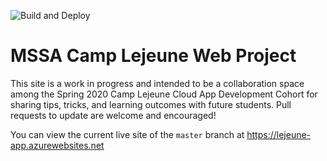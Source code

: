 ![Build and Deploy](https://github.com/MSSA-CAD-Camp-Lejeune-Spring2020/CloudAppDevelopment/workflows/Build%20and%20Deploy/badge.svg?branch=master)

# MSSA Camp Lejeune Web Project

This site is a work in progress and intended to be a collaboration space among the Spring 2020 Camp Lejeune Cloud App Development Cohort for sharing tips, tricks, and learning outcomes with future students. Pull requests to update are welcome and encouraged!

You can view the current live site of the `master` branch at https://lejeune-app.azurewebsites.net